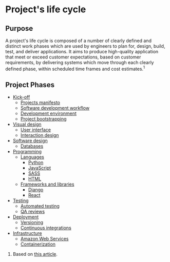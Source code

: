 # Project's life cycle

## Purpose

A project's life cycle is composed of a number of clearly defined and distinct work phases which are
used by engineers to plan for, design, build, test, and deliver applications. It aims to produce
high-quality application that meet or exceed customer expectations, based on customer requirements,
by delivering systems which move through each clearly defined phase,
within scheduled time frames and cost estimates.<sup>1</sup>

## Project Phases

- [Kick-off](./kick-off/README.md)
  - [Projects manifesto](./kick-off/manifesto/README.md)
  - [Software development workflow](./kick-off/workflow.md)
  - [Development environment](./kick-off/environment.md)
  - [Project bootstrapping](./kick-off/bootstrapping.md)
- [Visual design](./visual-design/README.md)
  - [User interface](./visual-design/user-interface.md)
  - [Interaction design](./visual-design/interaction-design.md)
- [Software design](./software-design/README.md)
  - [Databases](./databases/README.md)
- [Programming](./programming/README.md)
  - [Languages](./programming/languages/README.md)
    - [Python](./programming/languages/python/README.md)
    - [JavaScript](./programming/languages/javascript/README.md)
    - [SASS](./programming/languages/sass/README.md)
    - [HTML](./programming/languages/html/README.md)
  - [Frameworks and libraries](./programming/frameworks-and-libraries/README.md)
    - [Django](./programming/frameworks-and-libraries/django/README.md)
    - [React](./programming/frameworks-and-libraries/react/README.md)
- [Testing](./testing/README.md)
  - [Automated testing](./testing/automated/README.md)
  - [QA reviews](./testing/qa-reviews.md)
- [Deployment](./deployment/README.md)
  - [Versioning](./deployment/versioning.md)
  - [Continuous integrations](./deployment/continuous-integration.md)
- [Infrastructure](./Infrastructure/README.md)
  - [Amazon Web Services](./infrastructure/README.md#Amazon%20Web%20Services)
  - [Containerization](./infrastructure/README.md#Containerization)

1. Based on [this article](https://en.wikipedia.org/wiki/Systems_development_life_cycle#Overview).